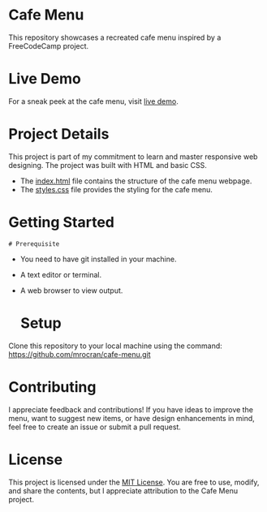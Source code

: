 # Cafe Menu
This repository showcases a recreated cafe menu inspired by a FreeCodeCamp project.


# Live Demo
For a sneak peek at the cafe menu, visit [live demo]().


# Project Details
This project is part of my commitment to learn and master responsive web designing.
The project was built with HTML and basic CSS.  
* The [index.html](./index.html) file contains the structure of the cafe menu webpage.  
* The [styles.css](./styles.css) file provides the styling for the cafe menu.


# Getting Started
    # Prerequisite
* You need to have git installed in your machine.  
* A text editor or terminal.  
* A web browser to view output. 

    # Setup
Clone this repository to your local machine using the command:   
https://github.com/mrocran/cafe-menu.git

# Contributing
I appreciate feedback and contributions! If you have ideas to improve the menu, want to suggest new items, or have design enhancements in mind, feel free to create an issue or submit a pull request.

# License
This project is licensed under the [MIT License](). You are free to use, modify, and share the contents, but I appreciate attribution to the Cafe Menu project.